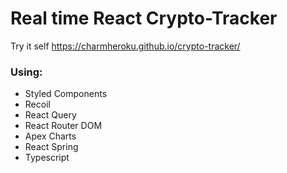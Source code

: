 # Real time React Crypto-Tracker

Try it self https://charmheroku.github.io/crypto-tracker/

### Using:

- Styled Components
- Recoil
- React Query
- React Router DOM
- Apex Charts
- React Spring
- Typescript

